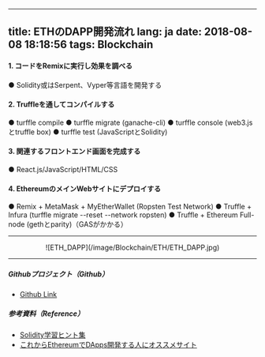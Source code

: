 
---
title: ETHのDAPP開発流れ
lang: ja
date: 2018-08-08 18:18:56
tags: Blockchain
---

#### 1. コードをRemixに実行し効果を調べる

● Solidity或はSerpent、Vyper等言語を開発する

#### 2. Truffleを通してコンパイルする

● turffle compile
● turffle migrate (ganache-cli)
● turffle console (web3.jsとtruffle box)
● turffle test (JavaScriptとSolidity)

#### 3. 関連するフロントエンド画面を完成する

● React.js/JavaScript/HTML/CSS

#### 4. EthereumのメインWebサイトにデプロイする

● Remix + MetaMask + MyEtherWallet (Ropsten Test Network)
● Truffle + Infura (turffle migrate --reset --network ropsten)
● Truffle + Ethereum Full-node (gethとparity)（GASがかかる）

-------------------------------------
<center>![ETH_DAPP](/image/Blockchain/ETH/ETH_DAPP.jpg)</center> 

-------------------------------------
##### Githubプロジェクト（Github）

- [Github Link](https://github.com/HJTSO/Team_C "Title") 

##### 参考資料（Reference）

- [Solidity学習ヒント集](https://qiita.com/Yukiya025/items/b0b67c44b2878998015c "Title") 
- [これからEthereumでDApps開発する人にオススメサイト](https://qiita.com/yukatou/items/05652ba149266f81d4fe "Title") 